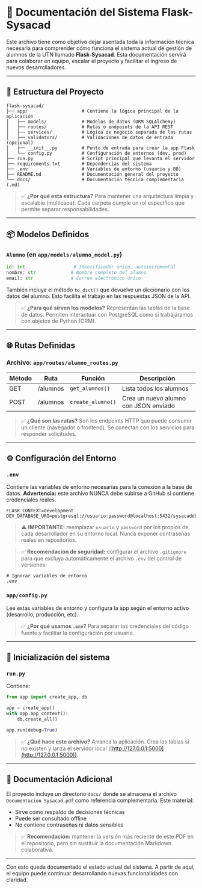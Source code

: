 # 📜 Documentación del Sistema Flask-Sysacad

Este archivo tiene como objetivo dejar asentada toda la información técnica necesaria para comprender cómo funciona el sistema actual de gestión de alumnos de la UTN llamado **Flask-Sysacad**. Esta documentación servirá para colaborar en equipo, escalar el proyecto y facilitar el ingreso de nuevos desarrolladores.

---

## 📁 Estructura del Proyecto

```
flask-sysacad/
├── app/                    # Contiene la lógica principal de la aplicación
│   ├── models/             # Modelos de datos (ORM SQLAlchemy)
│   ├── routes/             # Rutas o endpoints de la API REST
│   ├── services/           # Lógica de negocio separada de las rutas
│   ├── validators/         # Validaciones de datos de entrada (opcional)
│   ├── __init__.py         # Punto de entrada para crear la app Flask
│   └── config.py           # Configuración de entornos (dev, prod)
├── run.py                  # Script principal que levanta el servidor
├── requirements.txt        # Dependencias del sistema
├── .env                    # Variables de entorno (usuario y BD)
├── README.md               # Documentación general del proyecto
└── docs/                   # Documentación técnica complementaria (.md)
```

> ✅ **¿Por qué esta estructura?** Para mantener una arquitectura limpia y escalable (multicapa). Cada carpeta cumple un rol específico que permite separar responsabilidades.

---

## 📦 Modelos Definidos

### `Alumno` (en `app/models/alumno_model.py`)

```python
id: int                  # Identificador único, autoincremental
nombre: str             # Nombre completo del alumno
email: str              # Correo electrónico único
```

También incluye el método `to_dict()` que devuelve un diccionario con los datos del alumno. Esto facilita el trabajo en las respuestas JSON de la API.

> ✅ **¿Para qué sirven los modelos?** Representan las tablas de la base de datos. Permiten interactuar con PostgreSQL como si trabajáramos con objetos de Python (ORM).

---

## 🌐 Rutas Definidas

### Archivo: `app/routes/alumno_routes.py`

| Método | Ruta     | Función           | Descripción                           |
| ------ | -------- | ----------------- | ------------------------------------- |
| GET    | /alumnos | `get_alumnos()`   | Lista todos los alumnos               |
| POST   | /alumnos | `create_alumno()` | Crea un nuevo alumno con JSON enviado |

> ✅ **¿Qué son las rutas?** Son los endpoints HTTP que puede consumir un cliente (navegador o frontend). Se conectan con los servicios para responder solicitudes.

---

## ⚙️ Configuración del Entorno

### `.env`

Contiene las variables de entorno necesarias para la conexión a la base de datos. **Advertencia:** este archivo NUNCA debe subirse a GitHub si contiene credenciales reales.

```env
FLASK_CONTEXT=development
DEV_DATABASE_URI=postgresql://usuario:password@localhost:5432/sysacaddb
```

> ⚠️ **IMPORTANTE:** reemplazar `usuario` y `password` por los propios de cada desarrollador en su entorno local. Nunca exponer contraseñas reales en repositorios.

> ✅ **Recomendación de seguridad:** configurar el archivo `.gitignore` para que excluya automáticamente el archivo `.env` del control de versiones:

```gitignore
# Ignorar variables de entorno
.env
```

### `app/config.py`

Lee estas variables de entorno y configura la app según el entorno activo (desarrollo, producción, etc).

> ✅ **¿Por qué usamos `.env`?** Para separar las credenciales del código fuente y facilitar la configuración por usuario.

---

## 🚀 Inicialización del sistema

### `run.py`

Contiene:

```python
from app import create_app, db

app = create_app()
with app.app_context():
    db.create_all()

app.run(debug=True)
```

> ✅ **¿Qué hace este archivo?** Arranca la aplicación. Crea las tablas si no existen y lanza el servidor local ([http://127.0.0.1:5000](http://127.0.0.1:5000)).

---

## 📄 Documentación Adicional

El proyecto incluye un directorio `docs/` donde se almacena el archivo `Documentacion Sysacad.pdf` como referencia complementaria. Este material:

* Sirve como respaldo de decisiones técnicas
* Puede ser consultado offline
* No contiene contraseñas ni datos sensibles

> ✅ **Recomendación:** mantener la versión más reciente de este PDF en el repositorio, pero sin sustituir la documentación Markdown colaborativa.

---

Con esto queda documentado el estado actual del sistema. A partir de aquí, el equipo puede continuar desarrollando nuevas funcionalidades con claridad.


